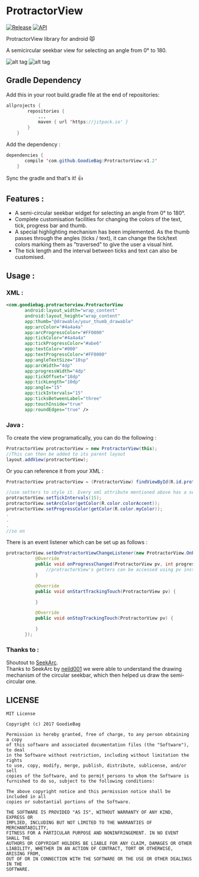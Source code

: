 # ProtractorView
	
[![Release](https://jitpack.io/v/GoodieBag/ProtractorView.svg)](https://jitpack.io/#GoodieBag/ProtractorView)
[![API](https://img.shields.io/badge/API-15%2B-blue.svg?style=flat)](https://android-arsenal.com/api?level=15)

ProtractorView library for android :pouting_cat:

A semicircular seekbar view for selecting an angle from 0° to 180.

![alt tag](https://github.com/GoodieBag/ProtractorView/blob/5b691ab3e4294a2a896620ad27104b03618105e1/gif/PVcolors.gif?raw=true)		![alt tag](https://github.com/GoodieBag/ProtractorView/blob/5b691ab3e4294a2a896620ad27104b03618105e1/gif/PVgreen.gif?raw=true)   

## Gradle Dependency

Add this in your root build.gradle file at the end of repositories:
```java
allprojects {
		repositories {
			...
			maven { url 'https://jitpack.io' }
		}
	}
```
Add the dependency : 
```java
dependencies {
	   compile 'com.github.GoodieBag:ProtractorView:v1.2'
	}
```
Sync the gradle and that's it! :+1:

## Features : 
* A semi-circular seekbar widget for selecting an angle from 0° to 180°.
* Complete customisation facilities for changing the colors of the text, tick, progress bar and thumb.
* A special highlighting mechanism has been implemented. As the thumb passes through the angles (ticks / text), it can change the tick/text colors marking them as "traversed" to give the user a visual hint.  
* The tick length and the interval between ticks and text can also be customised.
 
 ## Usage : 
 
 ### XML :
 ```xml
<com.goodiebag.protractorview.ProtractorView
        android:layout_width="wrap_content"
        android:layout_height="wrap_content"
        app:thumb="@drawable/your_thumb_drawable"
        app:arcColor="#4a4a4a"
        app:arcProgressColor="#FF0000"
        app:tickColor="#4a4a4a"
        app:tickProgressColor="#abe6"
        app:textColor="#000"
        app:textProgressColor="#FF0000"
        app:angleTextSize="10sp"
        app:arcWidth="4dp"
        app:progressWidth="4dp"
        app:tickOffset="18dp"
        app:tickLength="10dp"
        app:angle="15"
        app:tickIntervals="15"
        app:ticksBetweenLabel="three"
        app:touchInside="true"
        app:roundEdges="true" />
 ```
 
 ### Java :
 To create the view programatically, you can do the following :
 ```java
 ProtractorView protractorView = new ProtractorView(this);
 //This can then be added to its parent layout
 layout.addView(protractorView);
 ```
 Or you can reference it from your XML : 
 ```java
ProtractorView protractorView = (ProtractorView) findViewById(R.id.protractorview);

//use setters to style it. Every xml attribute mentioned above has a setter to support programmatical creation of the views
protractorView.setTickIntervals(15);
protractorView.setArcColor(getColor(R.color.colorAccent));
protractorView.setProgressColor(getColor(R.color.myColor));
.
.
.
//so on
 ```
 There is an event listener which can be set up as follows : 
 ```java
 protractorView.setOnProtractorViewChangeListener(new ProtractorView.OnProtractorViewChangeListener() {
            @Override
            public void onProgressChanged(ProtractorView pv, int progress, boolean b) {
            	//protractorView's getters can be accessed using pv instance.
            }

            @Override
            public void onStartTrackingTouch(ProtractorView pv) {

            }

            @Override
            public void onStopTrackingTouch(ProtractorView pv) {

            }
        });
 ```
### Thanks to : 
Shoutout to [SeekArc](https://github.com/neild001/SeekArc). <br />
Thanks to SeekArc by [neild001](https://github.com/neild001) we were able to understand the drawing mechanism of the circular seekbar, which then helped us draw the semi-circular one.


## LICENSE
```
MIT License

Copyright (c) 2017 GoodieBag

Permission is hereby granted, free of charge, to any person obtaining a copy
of this software and associated documentation files (the "Software"), to deal
in the Software without restriction, including without limitation the rights
to use, copy, modify, merge, publish, distribute, sublicense, and/or sell
copies of the Software, and to permit persons to whom the Software is
furnished to do so, subject to the following conditions:

The above copyright notice and this permission notice shall be included in all
copies or substantial portions of the Software.

THE SOFTWARE IS PROVIDED "AS IS", WITHOUT WARRANTY OF ANY KIND, EXPRESS OR
IMPLIED, INCLUDING BUT NOT LIMITED TO THE WARRANTIES OF MERCHANTABILITY,
FITNESS FOR A PARTICULAR PURPOSE AND NONINFRINGEMENT. IN NO EVENT SHALL THE
AUTHORS OR COPYRIGHT HOLDERS BE LIABLE FOR ANY CLAIM, DAMAGES OR OTHER
LIABILITY, WHETHER IN AN ACTION OF CONTRACT, TORT OR OTHERWISE, ARISING FROM,
OUT OF OR IN CONNECTION WITH THE SOFTWARE OR THE USE OR OTHER DEALINGS IN THE
SOFTWARE.
```

